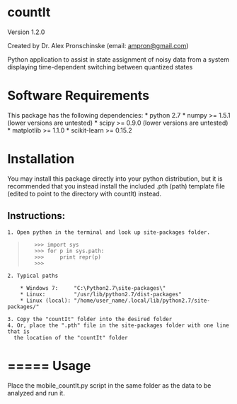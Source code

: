 countIt
=======

Version 1.2.0

Created by Dr. Alex Pronschinske
   (email: ampron@gmail.com)

Python application to assist in state assignment of noisy data from a system displaying time-dependent switching between quantized states

Software Requirements
=====================

This package has the following dependencies:
    * python 2.7
    * numpy >= 1.5.1 (lower versions are untested)
    * scipy >= 0.9.0 (lower versions are untested)
    * matplotlib >= 1.1.0
    * scikit-learn >= 0.15.2

Installation
============

You may install this package directly into your python distribution, but it is
recommended that you instead install the included .pth (path) template file (edited to point to the directory with countIt) instead.

Instructions:
-------------

    1. Open python in the terminal and look up site-packages folder.
>        >>> import sys
>        >>> for p in sys.path:
>        >>>     print repr(p)
>        >>> 

    2. Typical paths
    
        * Windows 7:     "C:\Python2.7\site-packages\"
        * Linux:         "/usr/lib/python2.7/dist-packages"
        * Linux (local): "/home/user_name/.local/lib/python2.7/site-packages/"
    
    3. Copy the "countIt" folder into the desired folder
    4. Or, place the ".pth" file in the site-packages folder with one line that is
      the location of the "countIt" folder

=====
Usage
=====

Place the mobile_countIt.py script in the same folder as the data to be analyzed and run it.
